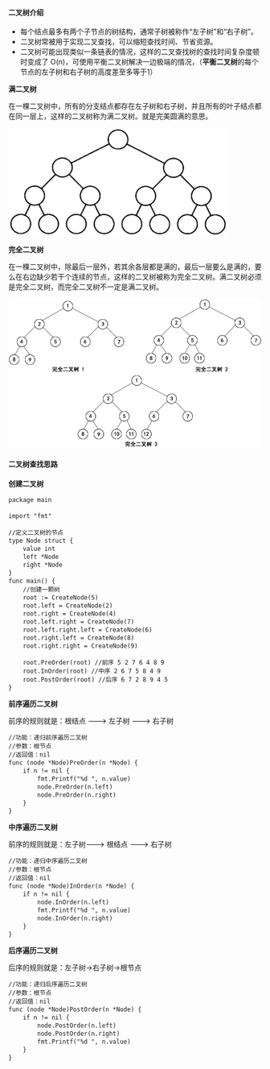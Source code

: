 #### 二叉树介绍

+ 每个结点最多有两个子节点的树结构，通常子树被称作“左子树”和“右子树”。
+ 二叉树常被用于实现二叉查找，可以缩短查找时间、节省资源。
+ 二叉树可能出现类似一条链表的情况，这样的二叉查找树的查找时间复杂度顿时变成了 O(n)，可使用平衡二叉树解决一边极端的情况，（**平衡二叉树**的每个节点的左子树和右子树的高度差至多等于1）

**满二叉树**

在一棵二叉树中，所有的分支结点都存在左子树和右子树，并且所有的叶子结点都在同一层上，这样的二叉树称为满二叉树。就是完美圆满的意思。

![满二叉树](./img/4-191206111KL06.gif)

**完全二叉树**

在一棵二叉树中，除最后一层外，若其余各层都是满的，最后一层要么是满的，要么在右边缺少若干个连续的节点，这样的二叉树被称为完全二叉树。满二叉树必须是完全二叉树，而完全二叉树不一定是满二叉树。

![完全二叉树](./img/4-191206111T2U3.gif)

#### 二叉树查找思路

**创建二叉树**

```
package main

import "fmt"

//定义二叉树的节点
type Node struct {
	value int
	left *Node
	right *Node
}
func main() {
	//创建一颗树
	root := CreateNode(5)
	root.left = CreateNode(2)
	root.right = CreateNode(4)
	root.left.right = CreateNode(7)
	root.left.right.left = CreateNode(6)
	root.right.left = CreateNode(8)
	root.right.right = CreateNode(9)
	
	root.PreOrder(root) //前序 5 2 7 6 4 8 9 
	root.InOrder(root) //中序 2 6 7 5 8 4 9 
	root.PostOrder(root) //后序 6 7 2 8 9 4 5 
}
```

**前序遍历二叉树**

前序的规则就是：根结点 ---> 左子树 ---> 右子树

```
//功能：递归前序遍历二叉树
//参数：根节点
//返回值：nil
func (node *Node)PreOrder(n *Node) {
	if n != nil {
		fmt.Printf("%d ", n.value)
		node.PreOrder(n.left)
		node.PreOrder(n.right)
	}
}
```

**中序遍历二叉树**

前序的规则就是：左子树---> 根结点 ---> 右子树

```
//功能：递归中序遍历二叉树
//参数：根节点
//返回值：nil
func (node *Node)InOrder(n *Node) {
	if n != nil {
		node.InOrder(n.left)
		fmt.Printf("%d ", n.value)
		node.InOrder(n.right)
	}
}
```

**后序遍历二叉树**

后序的规则就是：左子树->右子树->根节点

```
//功能：递归后序遍历二叉树
//参数：根节点
//返回值：nil
func (node *Node)PostOrder(n *Node) {
	if n != nil {
		node.PostOrder(n.left)
		node.PostOrder(n.right)
		fmt.Printf("%d ", n.value)
	}
}
```





